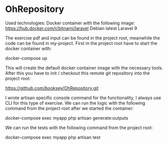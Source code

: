 # OhRepository

Used technologies:
Docker container with the following image: https://hub.docker.com/r/bitnami/laravel
Debian latest
Laravel 9

The exercise pdf and input can be found in the project root, meanwhile the code can be found in my-project.
First in the project root have to start the docker container with: 

docker-compose up

This will create the default docker container image with the necessary tools.
After this you have to init / checkout this remote git repository into the project root:

https://github.com/booksey/OhRepository.git

I wrote artisan specific console command for the functionality, I always use CLI for this type of exercise.
We can run the logic with the following command from the project root after we started the container:

docker-compose exec myapp php artisan generate:outputs

We can run the tests with the following command from the project root:

docker-compose exec myapp php artisan test
